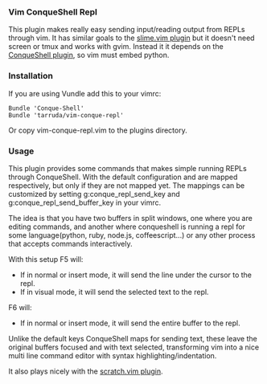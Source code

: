 ### Vim ConqueShell Repl
  
  This plugin makes really easy sending input/reading output from
REPLs through vim. It has similar goals to the <a href="http://www.vim.org/scripts/script.php?script_id=2531">slime.vim plugin</a>
but it doesn't need screen or tmux and works with gvim. Instead it 
it depends on the <a href="http://www.vim.org/scripts/script.php?script_id=2771">ConqueShell plugin</a>,
so vim must embed python.

### Installation

  If you are using Vundle add this to your vimrc:

```vimL
Bundle 'Conque-Shell'
Bundle 'tarruda/vim-conque-repl'
```

  Or copy vim-conque-repl.vim to the plugins directory.

### Usage

  This plugin provides some commands that makes simple running REPLs
through ConqueShell. With the default configuration <F5> and <F6> are mapped
respectively, but only if they are not mapped yet. The mappings can be
customized by setting g:conque_repl_send_key and g:conque_repl_send_buffer_key
in your vimrc.
        
  The idea is that you have two buffers in split windows, one where you are
editing commands, and another where conqueshell is running a repl for some
language(python, ruby, node.js, coffeescript...) or any other process that
accepts commands interactively. 

  With this setup F5 will:

  - If in normal or insert mode, it will send the line under the cursor to 
    the repl.
  - If in visual mode, it will send the selected text to the repl.
 

  F6 will:

  - If in normal or insert mode, it will send the entire buffer to the repl.

  Unlike the default keys ConqueShell maps for sending text, these leave the
original buffers focused and with text selected, transforming vim into a
nice multi line command editor with syntax highlighting/indentation.

  It also plays nicely with the <a href="http://www.vim.org/scripts/script.php?script_id=664">scratch.vim plugin</a>.
